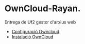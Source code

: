 # OwnCloud-Rayan.
Entrega de Uf2 gestor d'arxius web
<!-- [click on this link](#my-multi-word-header) -->

* [Configuració Owncloud](docs/ConfiguracióOwncloud.md)
* [Instalació OwnCloud](docs/InstalacióOwncloudmd)

